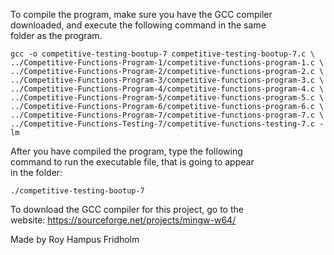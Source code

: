 
To compile the program, make sure you have the GCC compiler  
downloaded, and execute the following command in the same  
folder as the program.

```
gcc -o competitive-testing-bootup-7 competitive-testing-bootup-7.c \
../Competitive-Functions-Program-1/competitive-functions-program-1.c \
../Competitive-Functions-Program-2/competitive-functions-program-2.c \
../Competitive-Functions-Program-3/competitive-functions-program-3.c \
../Competitive-Functions-Program-4/competitive-functions-program-4.c \
../Competitive-Functions-Program-5/competitive-functions-program-5.c \
../Competitive-Functions-Program-6/competitive-functions-program-6.c \
../Competitive-Functions-Program-7/competitive-functions-program-7.c \
../Competitive-Functions-Testing-7/competitive-functions-testing-7.c -lm
```

After you have compiled the program, type the following  
command to run the executable file, that is going to appear  
in the folder:

```
./competitive-testing-bootup-7
```

To download the GCC compiler for this project, go to the  
website: https://sourceforge.net/projects/mingw-w64/

Made by Roy Hampus Fridholm
